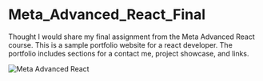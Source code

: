 # Meta_Advanced_React_Final
Thought I would share my final assignment from the Meta Advanced React course. This is a sample portfolio website for a react developer. The portfolio includes sections for a contact me, project showcase, and links.

![Meta Advanced React](https://user-images.githubusercontent.com/94132443/232137634-30059b2e-d62c-46d6-b880-705f24aac7ef.png)
